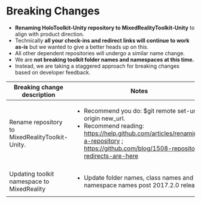 # Breaking Changes

- **Renaming HoloToolkit-Unity repository to MixedRealityToolkit-Unity** to align with product direction.
- Technically **all your check-ins and redirect links will continue to work as-is** but we wanted to give a better heads up on this.
- All other dependent repositories will undergo a similar name change.
- We are **not breaking toolkit folder names and namespaces at this time.**
- Instead, we are taking a staggered approach for breaking changes based on developer feedback.

| Breaking change description | Notes |
| --- |  --- |
| Rename repository to MixedRealityToolkit-Unity. | <ul><li>Recommend you do: $git remote set-url origin new_url.</li><li>Recommend reading: https://help.github.com/articles/renaming-a-repository ; https://github.com/blog/1508-repository-redirects-are-here</li></ul>|
| Updating toolkit namespace to MixedReality      |  <ul><li>Update folder names, class names and namespace names post 2017.2.0 release.</li></ul>|
